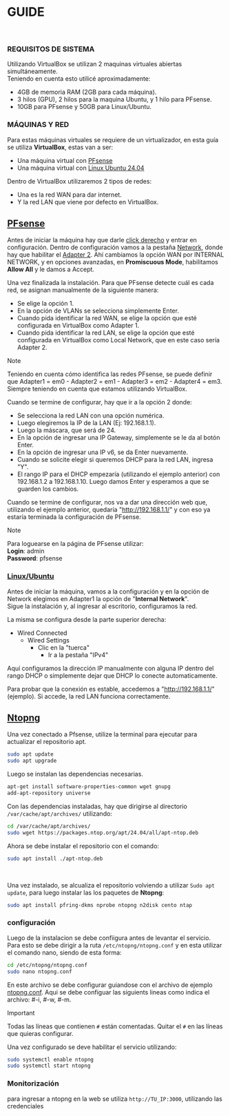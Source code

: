 # GUIDE
</br>

### REQUISITOS DE SISTEMA  
Utilizando VirtualBox se utilizan 2 maquinas virtuales abiertas simultáneamente.  
Teniendo en cuenta esto utilicé aproximadamente:  
* 4GB de memoria RAM (2GB para cada máquina).  
* 3 hilos (GPU), 2 hilos para la maquina Ubuntu, y 1 hilo para PFsense.  
* 10GB para PFsense y 50GB para Linux/Ubuntu.

### MÁQUINAS Y RED
Para estas máquinas virtuales se requiere de un virtualizador, en esta guía se utiliza **VirtualBox**, estas van a ser:  
- Una máquina virtual con [PFsense](https://www.pfsense.org/download/)
- Una máquina virtual con [Linux Ubuntu 24.04](https://ubuntu.com/download/desktop)
  
Dentro de VirtualBox utilizaremos 2 tipos de redes:  
* Una es la red WAN para dar internet.  
* Y la red LAN que viene por defecto en VirtualBox.

## <ins>PFsense</ins>
Antes de iniciar la máquina hay que darle <ins>click derecho</ins> y entrar en configuración. Dentro de configuración vamos a la pestaña <ins>Network</ins>, donde hay que habilitar el <ins>Adapter 2</ins>. Ahí cambiamos la opción WAN por INTERNAL NETWORK, y en opciones avanzadas, en **Promiscuous Mode**, habilitamos **Allow All** y le damos a Accept.

Una vez finalizada la instalación. Para que PFsense detecte cuál es cada red, se asignan manualmente de la siguiente manera:
* Se elige la opción 1.
* En la opción de VLANs se selecciona simplemente Enter.
* Cuando pida identificar la red WAN, se elige la opción que esté configurada en VirtualBox como Adapter 1.
* Cuando pida identificar la red LAN, se elige la opción que esté configurada en VirtualBox como Local Network, que en este caso sería Adapter 2.

> [!NOTE]  
> Teniendo en cuenta cómo identifica las redes PFsense, se puede definir que Adapter1 = em0 - Adapter2 = em1 - Adapter3 = em2 - Adapter4 = em3. Siempre teniendo en cuenta que estamos utilizando VirtualBox.

Cuando se termine de configurar, hay que ir a la opción 2 donde:

* Se selecciona la red LAN con una opción numérica.
* Luego elegiremos la IP de la LAN (Ej: 192.168.1.1).
* Luego la máscara, que será de 24.
* En la opción de ingresar una IP Gateway, simplemente se le da al botón Enter.
* En la opción de ingresar una IP v6, se da Enter nuevamente.
* Cuando se solicite elegir si queremos DHCP para la red LAN, ingresa "Y".
* El rango IP para el DHCP empezaría (utilizando el ejemplo anterior) con 192.168.1.2 a 192.168.1.10. Luego damos Enter y esperamos a que se guarden los cambios.

Cuando se termine de configurar, nos va a dar una dirección web que, utilizando el ejemplo anterior, quedaría "http://192.168.1.1/" y con eso ya estaría terminada la configuración de PFsense.

> [!NOTE]  
> Para loguearse en la página de PFsense utilizar:  
> **Login**: admin  
> **Password**: pfsense

### <ins>Linux/Ubuntu</ins> 
Antes de iniciar la máquina, vamos a la configuración y en la opción de Network elegimos en Adapter1 la opción de "**Internal Network**".  
Sigue la instalación y, al ingresar al escritorio, configuramos la red.  

La misma se configura desde la parte superior derecha:
* Wired Connected
  * Wired Settings
    * Clic en la "tuerca"
      * Ir a la pestaña "IPv4"

Aquí configuramos la dirección IP manualmente con alguna IP dentro del rango DHCP o simplemente dejar que DHCP lo conecte automaticamente.

Para probar que la conexión es estable, accedemos a "http://192.168.1.1/" (ejemplo). Si accede, la red LAN funciona correctamente.

## <ins>Ntopng</ins>
Una vez conectado a Pfsense, utilize la terminal para ejecutar para actualizar el repositorio apt.

```bash
sudo apt update
sudo apt upgrade
```

Luego se instalan las dependencias necesarias.

```bash
apt-get install software-properties-common wget gnupg
add-apt-repository universe
```

Con las dependencias instaladas, hay que dirigirse al directorio `/var/cache/apt/archives/` utilizando:

```bash
cd /var/cache/apt/archives/
sudo wget https://packages.ntop.org/apt/24.04/all/apt-ntop.deb
```

Ahora se debe instalar el repositorio con el comando:

```bash
sudo apt install ./apt-ntop.deb
```
</br>

Una vez instalado, se alcualiza el repositorio volviendo a utilizar `Sudo apt update`, para luego instalar las los paquetes de **Ntopng**:

```bash
sudo apt install pfring-dkms nprobe ntopng n2disk cento ntap
```

### configuración 

Luego de la instalacion se debe confiigura antes de levantar el servicio. Para esto se debe dirigir a la ruta `/etc/ntopng/ntopng.conf` y en esta utilizar el comando nano, siendo de esta forma:

```bash
cd /etc/ntopng/ntopng.conf
sudo nano ntopng.conf
```

En este archivo se debe configurar guiandose con el archivo de ejemplo [ntopng.conf](/Documentación/ntopng.conf). Aqui se debe configuar las siguients lineas como indica el archivo: #-i, #-w, #-m.

> [!IMPORTANT]  
> Todas las líneas que contienen `#` están comentadas. Quitar el `#` en las líneas que quieras configurar.

Una vez configurado se deve habilitar el servicio utilizando:

```bash
sudo systemctl enable ntopng
sudo systemctl start ntopng
```

### Monitorización
para ingresar a ntopng en la web se utiliza `http://TU_IP:3000`, utilizando las credenciales 











